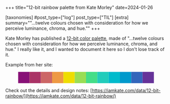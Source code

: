 +++
title="12-bit rainbow palette from Kate Morley"
date=2024-01-26

[taxonomies] 
#post_type=["log"]
post_type=["TIL"]
[extra] 
summary="\"...twelve colours chosen with consideration for how we perceive luminance, chroma, and hue.\"" 
+++

Kate Morley has published a [12-bit color palette](https://iamkate.com/data/12-bit-rainbow/), made of "...twelve colours chosen with consideration for how we perceive luminance, chroma, and hue." I really like it, and I wanted to document it here so I don't lose track of it. 

Example from her site: 
<figure>
  <svg viewBox="0 0 480 40" width="480" height="40">
    <rect fill="#817" x="0" y="0" width="40" height="40"/>
    <rect fill="#a36" x="40" y="0" width="40" height="40"/>
    <rect fill="#c66" x="80" y="0" width="40" height="40"/>
    <rect fill="#e94" x="120" y="0" width="40" height="40"/>
    <rect fill="#ed0" x="160" y="0" width="40" height="40"/>
    <rect fill="#9d5" x="200" y="0" width="40" height="40"/>
    <rect fill="#4d8" x="240" y="0" width="40" height="40"/>
    <rect fill="#2cb" x="280" y="0" width="40" height="40"/>
    <rect fill="#0bc" x="320" y="0" width="40" height="40"/>
    <rect fill="#09c" x="360" y="0" width="40" height="40"/>
    <rect fill="#36b" x="400" y="0" width="40" height="40"/>
    <rect fill="#639" x="440" y="0" width="40" height="40"/>
  </svg>
</figure>

Check out the details and design notes: [https://iamkate.com/data/12-bit-rainbow/](https://iamkate.com/data/12-bit-rainbow/)

    

